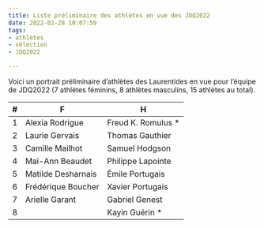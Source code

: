 ```yaml
---
title: Liste préliminaire des athlètes en vue des JDQ2022
date: 2022-02-28 10:07:59
tags:
- athlètes
- sélection
- JDQ2022

---
```


Voici un portrait préliminaire d’athlètes des Laurentides en vue pour l’équipe de JDQ2022 (7 athlètes féminins, 8 athlètes masculins, 15 athlètes au total).

<!--more-->

| # | F                  | H                   |
|---|--------------------|---------------------|
| 1 | Alexia Rodrigue    | 	Freud K. Romulus * |
| 2 | Laurie Gervais     | 	Thomas Gauthier    |
| 3 | Camille Mailhot    | 	Samuel Hodgson     |
| 4 | Mai-Ann Beaudet    | 	Philippe Lapointe  |
| 5 | Matilde Desharnais | 	Émile Portugais    |
| 6 | Frédérique Boucher |  	Xavier Portugais  |
| 7 | Arielle Garant     | 	Gabriel Genest     |
| 8 | 	                  | 	Kayin Guérin *     |
